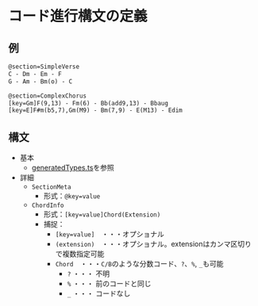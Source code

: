 # コード進行構文の定義

## 例

```txt
@section=SimpleVerse
C - Dm - Em - F
G - Am - Bm(o) - C

@section=ComplexChorus
[key=Gm]F(9,13) - Fm(6) - Bb(add9,13) - Bbaug
[key=E]F#m(b5,7),Gm(M9) - Bm(7,9) - E(M13) - Edim
```

## 構文

- 基本
  - [generatedTypes.ts](../../resources/generatedTypes.ts)を参照
- 詳細
  - `SectionMeta`
    - 形式：`@key=value`
  - `ChordInfo`
    - 形式：`[key=value]Chord(Extension)`
    - 捕捉：
      - `[key=value]`　・・・オプショナル
      - `(extension)`　・・・オプショナル。extensionはカンマ区切りで複数指定可能
      - `Chord`　・・・`C/B`のような分数コード、`?`、`%`, `_`も可能
        - `?` ・・・ 不明
        - `%` ・・・ 前のコードと同じ
        - `_` ・・・ コードなし
